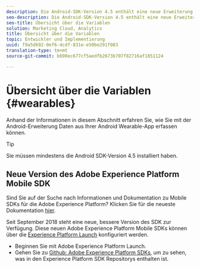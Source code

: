 ```yaml
---
description: Die Android-SDK-Version 4.5 enthält eine neue Erweiterung von Android, die Ihnen das Erfassen der Nutzungsdaten von Ihrer Android Wearable App ermöglicht.
seo-description: Die Android-SDK-Version 4.5 enthält eine neue Erweiterung von Android, die Ihnen das Erfassen der Nutzungsdaten von Ihrer Android Wearable App ermöglicht.
seo-title: Übersicht über die Variablen
solution: Marketing Cloud, Analytics
title: Übersicht über die Variablen
topic: Entwickler und Implementierung
uuid: f9a5d692-0ef6-4cdf-831e-e50be291f083
translation-type: tm+mt
source-git-commit: b690ec677cf5aedfb2673b707f82716af1851124

---
```



# Übersicht über die Variablen {#wearables}

Anhand der Informationen in diesem Abschnitt erfahren Sie, wie Sie mit der Android-Erweiterung Daten aus Ihrer Android Wearable-App erfassen können.

>[!TIP]
>
>Sie müssen mindestens die Android SDK-Version 4.5 installiert haben.

## Neue Version des Adobe Experience Platform Mobile SDK

Sind Sie auf der Suche nach Informationen und Dokumentation zu Mobile SDKs für die Adobe Experience Platform? Klicken Sie für die neueste Dokumentation [hier](https://aep-sdks.gitbook.io/docs/).

Seit September 2018 steht eine neue, bessere Version des SDK zur Verfügung. Diese neuen Adobe Experience Platform Mobile SDKs können über die [Experience Platform Launch](https://www.adobe.com/experience-platform/launch.html) konfiguriert werden.

* Beginnen Sie mit Adobe Experience Platform Launch.
* Gehen Sie zu [Github: Adobe Experience Platform SDKs](https://github.com/Adobe-Marketing-Cloud/acp-sdks), um zu sehen, was in den Experience Platform SDK Repositorys enthalten ist.
